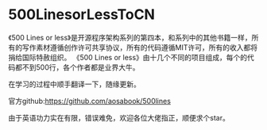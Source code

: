 # 500LinesorLessToCN

《500 Lines or less》是开源程序架构系列的第四本，和系列中的其他书籍一样，所有的写作素材遵循创作许可共享协议，所有的代码遵循MIT许可，所有的收入都将捐给国际特赦组织。
《500 Lines or less》由十几个不同的项目组成，每个的代码都不到500行，各个作者都是业界大牛。

在学习的过程中顺手翻译一下，随缘更新。

官方github:https://github.com/aosabook/500lines

由于英语功力实在有限，错误难免，欢迎各位大佬指正，顺便求个star。